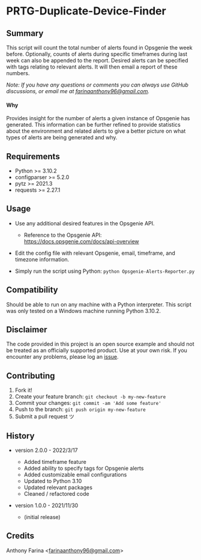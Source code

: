# PRTG-Duplicate-Device-Finder

## Summary
This script will count the total number of alerts found in Opsgenie the week before. Optionally, counts of alerts during specific timeframes during last week can also be appended to the report. Desired alerts can be specified with tags relating to relevant alerts. 
It will then email a report of these numbers.

_Note: If you have any questions or comments you can always use GitHub
discussions, or email me at farinaanthony96@gmail.com._

#### Why
Provides insight for the number of alerts a given instance of Opsgenie has 
generated. This information can be further refined to provide statistics about 
the environment and related alerts to give a better picture on what types of 
alerts are being generated and why.

## Requirements
- Python >= 3.10.2
- configparser >= 5.2.0
- pytz >= 2021.3
- requests >= 2.27.1

## Usage
- Use any additional desired features in the Opsgenie API.
    - Reference to the Opsgenie API: https://docs.opsgenie.com/docs/api-overview

- Edit the config file with relevant Opsgenie, email, timeframe, and timezone information.

- Simply run the script using Python:
  `python Opsgenie-Alerts-Reporter.py`

## Compatibility
Should be able to run on any machine with a Python interpreter. This script
was only tested on a Windows machine running Python 3.10.2.

## Disclaimer
The code provided in this project is an open source example and should not
be treated as an officially supported product. Use at your own risk. If you
encounter any problems, please log an
[issue](https://github.com/CC-Digital-Innovation/Opsgenie-Alerts-Reporter/issues).

## Contributing
1. Fork it!
2. Create your feature branch: `git checkout -b my-new-feature`
3. Commit your changes: `git commit -am 'Add some feature'`
4. Push to the branch: `git push origin my-new-feature`
5. Submit a pull request ツ

## History
- version 2.0.0 - 2022/3/17
    - Added timeframe feature
    - Added ability to specify tags for Opsgenie alerts
    - Added customizable email configurations
    - Updated to Python 3.10
    - Updated relevant packages
    - Cleaned / refactored code

- version 1.0.0 - 2021/11/30
    - (initial release)

## Credits
Anthony Farina <<farinaanthony96@gmail.com>>
